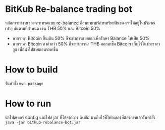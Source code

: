 # BitKub Re-balance trading bot
หลักการทำงานของการเทรดแบบ re-balance คือพยายามรักษาทรัพย์สินของเราให้อยู่ในปริมาณเท่าๆ กันตามที่กำหนด เช่น THB 50% และ Bitcoin 50% 

- หากราคา Bitcoin ขึ้นเกิน 50% ก็จะทำการขายออกเพื่อรักษา Balance ให้เป็น 50%
- หากราคา Bitcoin ลงต่ำกว่า 50% ก็จะทำการนำ THB ออกมาซื้อ Bitcoin เก็บไว้ในช่วงราคาถูก เพื่อนำไปขายตอนราคาขึ้น

# How to build
รันคำสั่ง
`mvn package`

# How to run
นำโฟลเดอร์ config และไฟล์ jar ที่ได้จากการ build มาเก็บไว้ที่โฟลเดอร์ที่ต้องการแล้วรันคำสั่ง
`java -jar bitkub-rebalance-bot.jar`